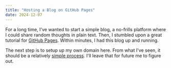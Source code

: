 ```yaml
---
title: "Hosting a Blog on GitHub Pages"
date: 2024-12-07
---
```

For a long time, I've wanted to start a simple blog, a no-frills platform where I could share random thoughts in plain text. Then, I stumbled upon a great tutorial for [GitHub Pages](https://github.com/skills/github-pages). Within minutes, I had this blog up and running.

The next step is to setup up my own domain here. From what I've seen, it should be a relatively [simple process](https://docs.github.com/en/pages/configuring-a-custom-domain-for-your-github-pages-site/managing-a-custom-domain-for-your-github-pages-site). I'll leave that for future me to figure out.


